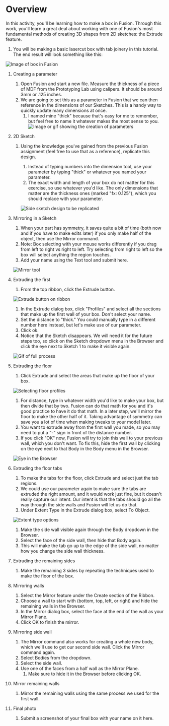 # Overview
In this activity, you'll be learning how to make a box in Fusion. Through this work, you'll learn a great deal about working with one of Fusion's most fundamental methods of creating 3D shapes from 2D sketches: the Extrude feature.

1. You will be making a basic lasercut box with tab joinery in this tutorial. The end result will look something like this:

![Image of box in Fusion](assets/fusion_box/goal.svg)

1. Creating a parameter
    1. Open Fusion and start a new file. Measure the thickness of a piece of MDF from the Prototyping Lab using calipers. It should be around 3mm or .125 inches.
    1. We are going to set this as a parameter in Fusion that we can then reference in the dimensions of our Sketches. This is a handy way to quickly update many dimensions at once.
        1. I named mine "thick" because that's easy for me to remember, but feel free to name it whatever makes the most sense to you.
    ![Image or gif showing the creation of parameters](assets/fusion_box/parameters.svg)
1. 2D Sketch
    1. Using the knowledge you've gained from the previous Fusion assignment (feel free to use that as a reference), replicate this design.
        1. Instead of typing numbers into the dimension tool, use your parameter by typing "thick" or whatever you named your parameter.
        1. The exact width and length of your box do not matter for this exercise, so use whatever you'd like. The only dimensions that matter are the thickness ones (marked "fx: 0.125"), which you should replace with your parameter.
        
        ![Side sketch design to be replicated](assets/fusion_box/box_sketch.svg)
1. Mirroring in a Sketch
    1. When your part has symmetry, it saves quite a bit of time (both now and if you have to make edits later) if you only make half of the object, then use the Mirror command.
    1. Note: Box selecting with your mouse works differently if you drag from left to right vs right to left. Try selecting from right to left so the box will select anything the region touches.
    1. Add your name using the Text tool and submit here.

    ![Mirror tool](assets/fusion_box/sketch_mirror.svg)

1. Extruding the first 
    1. From the top ribbon, click the Extrude button.

    ![Extrude button on ribbon](assets/fusion_box/extrude.svg)

    1. In the Extrude dialog box, click "Profiles" and select all the sections that make up the first wall of your box. Don't select your name.
    1. Set the distance to "thick." You could manually type in a different number here instead, but let's make use of our parameter.
    1. Click ok.
    1. Notice that the Sketch disappears. We will need it for the future steps too, so click on the Sketch dropdown menu in the Browser and click the eye next to Sketch 1 to make it visible again.
    
    ![Gif of full process](assets/fusion_box/extrude_dialog.gif)

1. Extruding the floor
    1. Click Extrude and select the areas that make up the floor of your box.
    
    ![Selecting floor profiles](assets/fusion_box/floor_profiles.svg)

    1. For distance, type in whatever width you'd like to make your box, but then divide that by two. Fusion can do that math for you and it's good practice to have it do that math. In a later step, we'll mirror the floor to make the other half of it. Taking advantage of symmetry can save you a lot of time when making tweaks to your model later.
    1. You want to extrude away from the first wall you made, so you may need to put a "-" sign in front of the distance number.
    1. If you click "OK" now, Fusion will try to join this wall to your previous wall, which you don't want. To fix this, hide the first wall by clicking on the eye next to that Body in the Body menu in the Browser.

    ![Eye in the Browser](assets/fusion_box/eye_in_browser.svg)

1. Extruding the floor tabs
    1. To make the tabs for the floor, click Extrude and select just the tab regions.
    1. We could use our parameter again to make sure the tabs are extruded the right amount, and it would work just fine, but it doesn't really capture our intent. Our intent is that the tabs should go all the way through the side walls and Fusion will let us do that.
    1. Under Extent Type in the Extrude dialog box, select To Object.

    ![Extent type options](assets/fusion_box/extent_type.svg)

    1. Make the side wall visible again through the Body dropdown in the Browser.
    1. Select the face of the side wall, then hide that Body again.
    1. This will make the tab go up to the edge of the side wall, no matter how you change the side wall thickness.
1. Extruding the remaining sides
    1. Make the remaining 3 sides by repeating the techniques used to make the floor of the box.
1. Mirroring walls
    1. Select the Mirror feature under the Create section of the Ribbon.
    1. Choose a wall to start with (bottom, top, left, or right) and hide the remaining walls in the Browser.
    1. In the Mirror dialog box, select the face at the end of the wall as your Mirror Plane.
    1. Click OK to finish the mirror.
1. Mirroring side wall
    1. The Mirror command also works for creating a whole new body, which we'll use to get our second side wall. Click the Mirror command again.
    1. Select Bodies from the dropdown.
    1. Select the side wall.
    1. Use one of the faces from a half wall as the Mirror Plane.
        1. Make sure to hide it in the Browser before clicking OK.
1. Mirror remaining walls
    1. Mirror the remaining walls using the same process we used for the first wall.
1. Final photo 
    1. Submit a screenshot of your final box with your name on it here.
